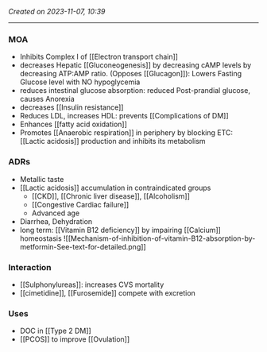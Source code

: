 *Created on 2023-11-07, 10:39* 

---
### MOA
- Inhibits Complex I of [[Electron transport chain]] 
- decreases Hepatic [[Gluconeogenesis]] by decreasing cAMP levels by decreasing ATP:AMP ratio. (Opposes [[Glucagon]]): Lowers Fasting Glucose level with NO hypoglycemia
- reduces intestinal glucose absorption: reduced Post-prandial glucose, causes Anorexia 
- decreases [[Insulin resistance]]
- Reduces LDL, increases HDL: prevents [[Complications of DM]] 
- Enhances [[fatty acid oxidation]] 
- Promotes [[Anaerobic respiration]] in periphery by blocking ETC: [[Lactic acidosis]] production and inhibits its metabolism 

### ADRs
- Metallic taste
- [[Lactic acidosis]] accumulation in contraindicated groups
	- [[CKD]], [[Chronic liver disease]], [[Alcoholism]] 
	- [[Congestive Cardiac failure]]
	- Advanced age 
- Diarrhea, Dehydration 
- long term: [[Vitamin B12 deficiency]] by impairing [[Calcium]] homeostasis 
	![[Mechanism-of-inhibition-of-vitamin-B12-absorption-by-metformin-See-text-for-detailed.png]]

### Interaction
- [[Sulphonylureas]]: increases CVS mortality
- [[cimetidine]], [[Furosemide]] compete with excretion 

### Uses
- DOC in [[Type 2 DM]]
- [[PCOS]] to improve [[Ovulation]] 